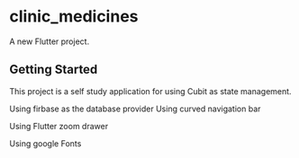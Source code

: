 # clinic_medicines

A new Flutter project.

## Getting Started

This project is a self study application for using Cubit as state management.

Using firbase as the database provider
Using curved navigation bar

Using Flutter zoom drawer

Using google Fonts
